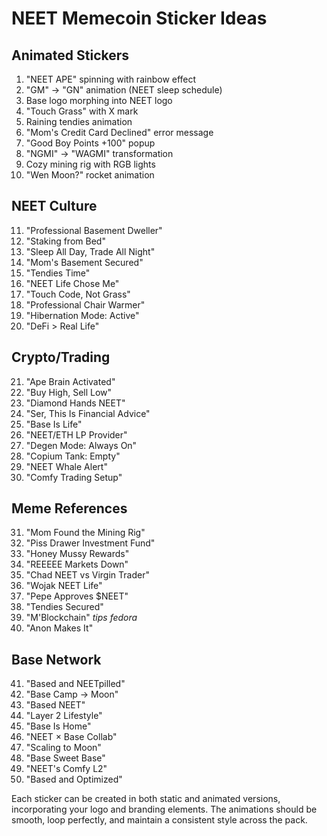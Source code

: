 # NEET Memecoin Sticker Ideas

## Animated Stickers
1. "NEET APE" spinning with rainbow effect
2. "GM" → "GN" animation (NEET sleep schedule)
3. Base logo morphing into NEET logo
4. "Touch Grass" with X mark
5. Raining tendies animation
6. "Mom's Credit Card Declined" error message
7. "Good Boy Points +100" popup
8. "NGMI" → "WAGMI" transformation
9. Cozy mining rig with RGB lights
10. "Wen Moon?" rocket animation

## NEET Culture
11. "Professional Basement Dweller"
12. "Staking from Bed"
13. "Sleep All Day, Trade All Night"
14. "Mom's Basement Secured"
15. "Tendies Time"
16. "NEET Life Chose Me"
17. "Touch Code, Not Grass"
18. "Professional Chair Warmer"
19. "Hibernation Mode: Active"
20. "DeFi > Real Life"

## Crypto/Trading
21. "Ape Brain Activated"
22. "Buy High, Sell Low"
23. "Diamond Hands NEET"
24. "Ser, This Is Financial Advice"
25. "Base Is Life"
26. "NEET/ETH LP Provider"
27. "Degen Mode: Always On"
28. "Copium Tank: Empty"
29. "NEET Whale Alert"
30. "Comfy Trading Setup"

## Meme References
31. "Mom Found the Mining Rig"
32. "Piss Drawer Investment Fund"
33. "Honey Mussy Rewards"
34. "REEEEE Markets Down"
35. "Chad NEET vs Virgin Trader"
36. "Wojak NEET Life"
37. "Pepe Approves $NEET"
38. "Tendies Secured"
39. "M'Blockchain" *tips fedora*
40. "Anon Makes It"

## Base Network
41. "Based and NEETpilled"
42. "Base Camp → Moon"
43. "Based NEET"
44. "Layer 2 Lifestyle"
45. "Base Is Home"
46. "NEET × Base Collab"
47. "Scaling to Moon"
48. "Base Sweet Base"
49. "NEET's Comfy L2"
50. "Based and Optimized"

Each sticker can be created in both static and animated versions, incorporating your logo and branding elements. The animations should be smooth, loop perfectly, and maintain a consistent style across the pack.
